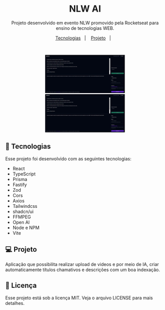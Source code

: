 <h1 align="center"> NLW AI </h1>

<p align="center">
Projeto desenvolvido em evento NLW promovido pela Rocketseat para ensino de tecnologias WEB.
</p>

<p align="center">
  <a href="#-tecnologias">Tecnologias</a>&nbsp;&nbsp;&nbsp;|&nbsp;&nbsp;&nbsp;
  <a href="#-projeto">Projeto</a>&nbsp;&nbsp;&nbsp;|&nbsp;&nbsp;&nbsp;
</p>


<br>

<p align="center">
  <img alt="exemplo da utilização do projeto de transcrição sugerindo 3 titulos" src="./public/example1.jpeg" width="50%">
  <img alt="exemplo da utilização do projeto de transcrição resumindo o vídeo" src="./public/example2.jpeg" width="50%">
</p>

## 🚀 Tecnologias

Esse projeto foi desenvolvido com as seguintes tecnologias:

- React
- TypeScript
- Prisma
- Fastify
- Zod
- Cors
- Axios
- Tailwindcss
- shadcn/ui
- FFMPEG
- Open AI
- Node e NPM
- Vite


## 💻 Projeto
Aplicação que possibilita realizar upload de videos e por meio de IA, criar automaticamente títulos chamativos e descrições com um boa indexação.

## 📝 Licença
Esse projeto está sob a licença MIT. Veja o arquivo LICENSE para mais detalhes.


